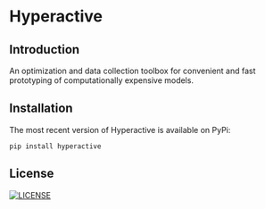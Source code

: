 # Hyperactive

## Introduction

An optimization and data collection toolbox for convenient and fast prototyping of computationally expensive models.

## Installation

The most recent version of Hyperactive is available on PyPi:

```console
pip install hyperactive
```

## License

[![LICENSE](https://img.shields.io/github/license/SimonBlanke/Hyperactive?style=for-the-badge)](https://github.com/SimonBlanke/Hyperactive/blob/master/LICENSE)
